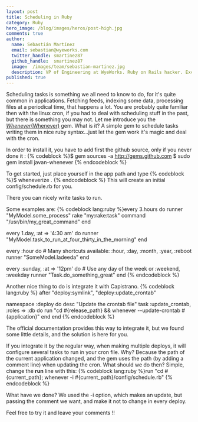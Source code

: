 ```yaml
---
layout: post
title: Scheduling in Ruby
category: Ruby
hero_image: /blog/images/heros/post-high.jpg
comments: true
author:
  name: Sebastián Martínez
  email: sebastian@wyeworks.com
  twitter_handle: smartinez87
  github_handle:  smartinez87
  image:  /images/team/sebastian-martinez.jpg
  description: VP of Engineering at WyeWorks. Ruby on Rails hacker. ExceptionNotification maintainer. Coffee & bacon lover.
published: true
---
```

Scheduling tasks is something we all need to know to do, for it's quite common in applications. Fetching feeds, indexing some data, processing files at a periodical time, that happens a lot.
You are probably quite familiar then with the linux cron, if you had to deal with scheduling stuff in the past, but there is something you may not. Let me introduce you the [*Whenever*(Whenever)](http://github.com/javan/whenever/tree/master) gem. 
What is it? A simple gem to schedule tasks writing them in nice ruby syntax...just let the gem work it's magic and deal with the cron.

<!--more-->

In order to install it, you have to add first the github source, only if you never done it :
{% codeblock %}$ gem sources -a http://gems.github.com
$ sudo gem install javan-whenever
{% endcodeblock %}

To get started, just place yourself in the app path and type
{% codeblock %}$ wheneverize . {% endcodeblock %}
This will create an initial config/schedule.rb for you.

There you can nicely write tasks to run.

Some examples are: 
{% codeblock lang:ruby %}every 3.hours do
    runner "MyModel.some_process"
    rake "my:rake:task"
    command "/usr/bin/my_great_command"
  end

  every 1.day, :at => '4:30 am' do
    runner "MyModel.task_to_run_at_four_thirty_in_the_morning"
  end

  every :hour do # Many shortcuts available: :hour, :day, :month, :year, :reboot
    runner "SomeModel.ladeeda"
  end

  every :sunday, :at => '12pm' do # Use any day of the week or :weekend, :weekday
    runner "Task.do_something_great"
  end
{% endcodeblock %}

Another nice thing to do is integrate it with Capistrano.
{% codeblock lang:ruby %}
 after "deploy:symlink", "deploy:update_crontab"

  namespace :deploy do
    desc "Update the crontab file"
    task :update_crontab, :roles => :db do
      run "cd #{release_path} && whenever --update-crontab #{application}"
    end
  end
{% endcodeblock %}

The official documentation provides this way to integrate it, but we found some little details, and the solution is here for you.

If you integrate it by the regular way, when making multiple deploys, it will configure several tasks to run in your cron file. Why? Because the path of the current application changed, and the gem uses the path (by adding a comment line) when updating the cron.
What should we do then? Simple,  change the **run** line with this:
{% codeblock lang:ruby %}run "cd #{current_path}; whenever -i #{current_path}/config/schedule.rb"
{% endcodeblock %}

What have we done? We used the -i option, which makes an update, but passing the comment we want, and make it not to change in every deploy.

Feel free to try it and leave your comments !!
